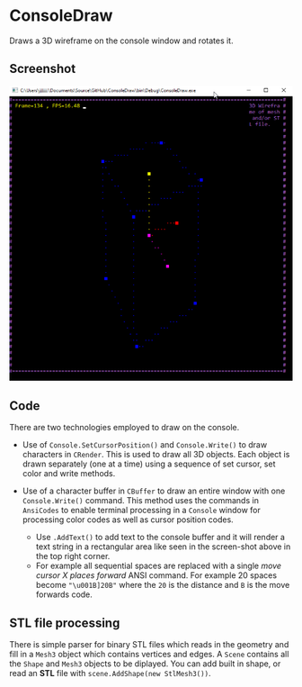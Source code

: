 # ConsoleDraw
 Draws a 3D wireframe on the console window and rotates it.

 ## Screenshot

 ![screen](ConsoleDraw_bin_Debug_ConsoleDraw.exe.png)


 ## Code

 There are two technologies employed to draw on the console.

  - Use of `Console.SetCursorPosition()` and `Console.Write()` to draw characters in `CRender`. This is used to draw all 3D objects. Each object is drawn separately (one at a time) using a sequence of set cursor, set color and write methods.

  - Use of a character buffer in `CBuffer` to draw an entire window with one `Console.Write()` command. This method uses the commands in `AnsiCodes` to enable terminal processing in a `Console` window for processing color codes as well as cursor position codes. 
    - Use `.AddText()` to add text to the console buffer and it will render a text string in a rectangular area like seen in  the screen-shot above in the top right corner.
    - For example all sequential spaces are replaced with a single _move cursor X places forward_ ANSI command. For example 20 spaces become `"\u001B]20B"` where the `20` is the distance and `B` is the move forwards code.

## STL file processing

There is simple parser for binary STL files which reads in the geometry and fill in a `Mesh3` object which contains vertices and edges. A `Scene` contains all the `Shape` and `Mesh3` objects to be diplayed. You can add built in shape, or read an **STL** file with `scene.AddShape(new StlMesh3())`.


